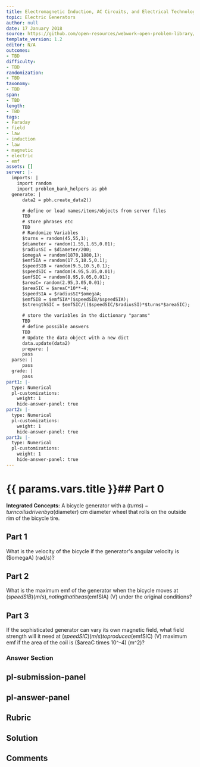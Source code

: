```yaml
---
title: Electromagnetic Induction, AC Circuits, and Electrical Technologies
topic: Electric Generators
author: null
date: 17 January 2018
source: https://github.com/open-resources/webwork-open-problem-library/tree/master/Contrib/BrockPhysics/College_Physics_Urone/23.Electromagnetic_Induction_AC_Circuits_and_Electrical_Technologies/23-05.Electric_Generators/NU_U17_23_05_006.pg
template_version: 1.2
editor: N/A
outcomes:
- TBD
difficulty:
- TBD
randomization:
- TBD
taxonomy:
- TBD
span:
- TBD
length:
- TBD
tags:
- Faraday
- field
- law
- induction
- law
- magnetic
- electric
- emf
assets: []
server: |-
  imports: |
    import random
    import problem_bank_helpers as pbh
  generate: |
      data2 = pbh.create_data2()

      # define or load names/items/objects from server files
      TBD
      # store phrases etc
      TBD
      # Randomize Variables
      $turns = random(45,55,1);
      $diameter = random(1.55,1.65,0.01);
      $radiusSI = $diameter/200;
      $omegaA = random(1870,1880,1);
      $emfSIA = random(17.5,18.5,0.1);
      $speedSIB = random(9.5,10.5,0.1);
      $speedSIC = random(4.95,5.05,0.01);
      $emfSIC = random(8.95,9.05,0.01);
      $areaC= random(2.95,3.05,0.01);
      $areaSIC = $areaC*10**-4;
      $speedSIA = $radiusSI*$omegaA;
      $emfSIB = $emfSIA*($speedSIB/$speedSIA);
      $strengthSIC = $emfSIC/(($speedSIC/$radiusSI)*$turns*$areaSIC);

      # store the variables in the dictionary "params"
      TBD
      # define possible answers
      TBD
      # Update the data object with a new dict
      data.update(data2)
      prepare: |
      pass
  parse: |
      pass
  grade: |
      pass
part1: |-
  type: Numerical
  pl-customizations:
    weight: 1
    hide-answer-panel: true
part2: |-
  type: Numerical
  pl-customizations:
    weight: 1
    hide-answer-panel: true
part3: |-
  type: Numerical
  pl-customizations:
    weight: 1
    hide-answer-panel: true
---
```


# {{ params.vars.title }}## Part 0 
<b>Integrated Concepts:</b> A bicycle generator with a ($turns)-turn coil is driven by a ($diameter) cm diameter wheel that rolls on the outside rim of the bicycle tire. 
## Part 1 
What is the velocity of the bicycle if the generator's angular velocity is ($omegaA) (rad/s)? 
## Part 2 
What is the maximum emf of the generator when the bicycle moves at ($speedSIB) (m/s), noting that it was ($emfSIA) (V) under the original conditions? 
## Part 3 
If the sophisticated generator can vary its own magnetic field, what field strength will it need at ($speedSIC) (m/s) to produce a ($emfSIC) (V) maximum emf if the area of the coil is ($areaC times 10^-4) (m^2)? 


### Answer Section 


## pl-submission-panel 


## pl-answer-panel 


## Rubric 


## Solution 


## Comments 


